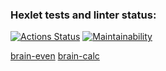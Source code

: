 ### Hexlet tests and linter status:
[![Actions Status](https://github.com/AndrewYurlow/python-project-49/workflows/hexlet-check/badge.svg)](https://github.com/AndrewYurlow/python-project-49/actions)
[![Maintainability](https://api.codeclimate.com/v1/badges/17b566db5cc3ff3862ae/maintainability)](https://codeclimate.com/github/AndrewYurlow/python-project-49/maintainability)

[brain-even](https://asciinema.org/a/GGnw9NSIODsD0g47J0F1nHMQo)
[brain-calc](https://asciinema.org/a/2TRaqnzTi1wv1u9UYIVVDw4F6)